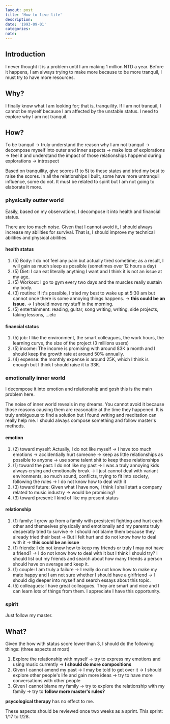 ```yaml
---
layout: post
title: 'How to live life'
description:
date: '1993-09-01'
categories:
note: 
---
```


## Introduction

I never thought it is a problem until I am making 1 million NTD a year. Before it happens, I am always trying to make more because to be more tranquil, I must try to have more resources.

## Why?

I finally know what I am looking for; that is, tranquility. If I am not tranquil, I cannot be myself because I am affected by the unstable status. I need to explore why I am not tranquil.

## How?

To be tranquil -> truly understand the reason why I am not tranquil -> decompose myself into outer and inner aspects -> make lots of explorations -> feel it and understand the impact of those relationships happend during explorations -> introspect

Based on tranquility, give scores (1 to 5) to these states and tried my best to raise the scores. In all the relationships I built, some have more untranquil influence, some do not. It must be related to spirit but I am not going to elaborate it more.

### physically outter world

Easily, based on my observations, I decompose it into health and financial status.

There are too much noise. Given that I cannot avoid it, I should always increase my abilities for survival. That is, I should improve my technical abilities and physical abilities.

#### health status

1. (5) Body: I do not feel any pain but actually tired sometime; as a result, I will gain as much sleep as possible (sometimes over 12 hours a day)
2. (5) Diet: I can eat literally anything I want and I think it is not an issue at my age.
3. (5) Workout: I go to gym every two days and the muscles really sustain my body.
4. (3) routine: If it's possible, I tried my best to wake up at 5:30 am but cannot once there is some annoying things happens. -> **this could be an issue.** -> I should move my stuff in the morning.
5. (5) entertainment: reading, guitar, song writing, writing, side projects, taking lessons, ...etc

#### financial status

1. (5) job: I like the environment, the smart colleagues, the work hours, the learning curve, the size of the project (3 millions users)
2. (5) income: The income is promising with around 83K a month and I should keep the growth rate at around 50% annually.
3. (4) expense: the monthly expense is around 25K, which I think is enough but I think I should raise it to 33K.

### emotionally inner world

I decompose it into emotion and relationship and gosh this is the main problem here.

The noise of inner world reveals in my dreams. You cannot avoid it because those reasons causing them are reasonable at the time they happened. It is truly ambiguous to find a solution but I found writing and meditation can really help me. I should always compose something and follow master's methods.

#### emotion

1. (2) toward myself: Actually, I do not like myself -> I have too much emotions -> accidentially hurt someone -> keep as little relationships as possible to anyone -> use some talent shit to keep these relationships
2. (1) toward the past: I do not like my past -> I was a truly annoying kids always crying and emotionally break -> I just cannot deal with variant environments, so much sound, conflicts, trying to fit into society, following the rules -> I do not know how to deal with it
3. (3) toward future: Given what I have now, I think I shall start a company related to music industry -> would be promising?
4. (3) toward present: I kind of like my present status

#### relationship

1. (1) family: I grew up from a family with presistent fighting and hurt each other and themselves physically and emotionally and my parents truly desperatly tried to survive -> I should not blame them because they already tried their best -> But I felt hurt and do not know how to deal with it -> **this could be an issue**
2. (1) friends: I do not know how to keep my friends or truly I may not have a friend? -> I do not know how to deal with it but I think I should try? I should list out my friends and search about how many friends a person should have on average and keep it.
3. (1) couple: I am truly a failure -> I really do not know how to make my mate happy and I am not sure whether I should have a girlfriend -> I should dig deeper into myself and search essays about this topic.
4. (5) colleagues: I have great colleagues. They are smart and nice and I can learn lots of things from them. I appreciate I have this opportunity.

### spirit

Just follow my master.

## What?

Given the how with status score lower than 3, I should do the following things: (three aspects at most)

1. Explore the relationship with myself  -> try to express my emotions and using music currently -> **I should do more compositions**
2. Given I cannot amend my past -> I may be told to get over it -> I should explore other people's life and gain more ideas -> try to have more conversations with other people
3. Given I cannot blame my family -> try to explore the relationship with my family -> try to **follow more master's rules?**

**psycological therapy** has no effect to me.

These aspects should be reviewed once two weeks as a sprint. This sprint: 1/17 to 1/28.
